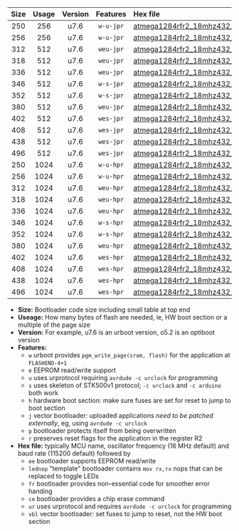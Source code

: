 |Size|Usage|Version|Features|Hex file|
|:-:|:-:|:-:|:-:|:--|
|250|256|u7.6|`w-u-jpr`|[atmega1284rfr2_18mhz432_460800bps_ur_vbl.hex](https://raw.githubusercontent.com/stefanrueger/urboot/main/bootloaders/atmega1284rfr2/fcpu_18mhz432/460800_bps/atmega1284rfr2_18mhz432_460800bps_ur_vbl.hex)|
|256|256|u7.6|`w-u-jpr`|[atmega1284rfr2_18mhz432_460800bps_lednop_ur_vbl.hex](https://raw.githubusercontent.com/stefanrueger/urboot/main/bootloaders/atmega1284rfr2/fcpu_18mhz432/460800_bps/atmega1284rfr2_18mhz432_460800bps_lednop_ur_vbl.hex)|
|312|512|u7.6|`weu-jpr`|[atmega1284rfr2_18mhz432_460800bps_ee_ur_vbl.hex](https://raw.githubusercontent.com/stefanrueger/urboot/main/bootloaders/atmega1284rfr2/fcpu_18mhz432/460800_bps/atmega1284rfr2_18mhz432_460800bps_ee_ur_vbl.hex)|
|318|512|u7.6|`weu-jpr`|[atmega1284rfr2_18mhz432_460800bps_ee_lednop_ur_vbl.hex](https://raw.githubusercontent.com/stefanrueger/urboot/main/bootloaders/atmega1284rfr2/fcpu_18mhz432/460800_bps/atmega1284rfr2_18mhz432_460800bps_ee_lednop_ur_vbl.hex)|
|336|512|u7.6|`weu-jpr`|[atmega1284rfr2_18mhz432_460800bps_ee_lednop_fr_ur_vbl.hex](https://raw.githubusercontent.com/stefanrueger/urboot/main/bootloaders/atmega1284rfr2/fcpu_18mhz432/460800_bps/atmega1284rfr2_18mhz432_460800bps_ee_lednop_fr_ur_vbl.hex)|
|346|512|u7.6|`w-s-jpr`|[atmega1284rfr2_18mhz432_460800bps_vbl.hex](https://raw.githubusercontent.com/stefanrueger/urboot/main/bootloaders/atmega1284rfr2/fcpu_18mhz432/460800_bps/atmega1284rfr2_18mhz432_460800bps_vbl.hex)|
|352|512|u7.6|`w-s-jpr`|[atmega1284rfr2_18mhz432_460800bps_lednop_vbl.hex](https://raw.githubusercontent.com/stefanrueger/urboot/main/bootloaders/atmega1284rfr2/fcpu_18mhz432/460800_bps/atmega1284rfr2_18mhz432_460800bps_lednop_vbl.hex)|
|380|512|u7.6|`weu-jpr`|[atmega1284rfr2_18mhz432_460800bps_ee_lednop_fr_ce_ur_vbl.hex](https://raw.githubusercontent.com/stefanrueger/urboot/main/bootloaders/atmega1284rfr2/fcpu_18mhz432/460800_bps/atmega1284rfr2_18mhz432_460800bps_ee_lednop_fr_ce_ur_vbl.hex)|
|402|512|u7.6|`wes-jpr`|[atmega1284rfr2_18mhz432_460800bps_ee_vbl.hex](https://raw.githubusercontent.com/stefanrueger/urboot/main/bootloaders/atmega1284rfr2/fcpu_18mhz432/460800_bps/atmega1284rfr2_18mhz432_460800bps_ee_vbl.hex)|
|408|512|u7.6|`wes-jpr`|[atmega1284rfr2_18mhz432_460800bps_ee_lednop_vbl.hex](https://raw.githubusercontent.com/stefanrueger/urboot/main/bootloaders/atmega1284rfr2/fcpu_18mhz432/460800_bps/atmega1284rfr2_18mhz432_460800bps_ee_lednop_vbl.hex)|
|438|512|u7.6|`wes-jpr`|[atmega1284rfr2_18mhz432_460800bps_ee_lednop_fr_vbl.hex](https://raw.githubusercontent.com/stefanrueger/urboot/main/bootloaders/atmega1284rfr2/fcpu_18mhz432/460800_bps/atmega1284rfr2_18mhz432_460800bps_ee_lednop_fr_vbl.hex)|
|496|512|u7.6|`wes-jpr`|[atmega1284rfr2_18mhz432_460800bps_ee_lednop_fr_ce_vbl.hex](https://raw.githubusercontent.com/stefanrueger/urboot/main/bootloaders/atmega1284rfr2/fcpu_18mhz432/460800_bps/atmega1284rfr2_18mhz432_460800bps_ee_lednop_fr_ce_vbl.hex)|
|250|1024|u7.6|`w-u-hpr`|[atmega1284rfr2_18mhz432_460800bps_ur.hex](https://raw.githubusercontent.com/stefanrueger/urboot/main/bootloaders/atmega1284rfr2/fcpu_18mhz432/460800_bps/atmega1284rfr2_18mhz432_460800bps_ur.hex)|
|256|1024|u7.6|`w-u-hpr`|[atmega1284rfr2_18mhz432_460800bps_lednop_ur.hex](https://raw.githubusercontent.com/stefanrueger/urboot/main/bootloaders/atmega1284rfr2/fcpu_18mhz432/460800_bps/atmega1284rfr2_18mhz432_460800bps_lednop_ur.hex)|
|312|1024|u7.6|`weu-hpr`|[atmega1284rfr2_18mhz432_460800bps_ee_ur.hex](https://raw.githubusercontent.com/stefanrueger/urboot/main/bootloaders/atmega1284rfr2/fcpu_18mhz432/460800_bps/atmega1284rfr2_18mhz432_460800bps_ee_ur.hex)|
|318|1024|u7.6|`weu-hpr`|[atmega1284rfr2_18mhz432_460800bps_ee_lednop_ur.hex](https://raw.githubusercontent.com/stefanrueger/urboot/main/bootloaders/atmega1284rfr2/fcpu_18mhz432/460800_bps/atmega1284rfr2_18mhz432_460800bps_ee_lednop_ur.hex)|
|336|1024|u7.6|`weu-hpr`|[atmega1284rfr2_18mhz432_460800bps_ee_lednop_fr_ur.hex](https://raw.githubusercontent.com/stefanrueger/urboot/main/bootloaders/atmega1284rfr2/fcpu_18mhz432/460800_bps/atmega1284rfr2_18mhz432_460800bps_ee_lednop_fr_ur.hex)|
|346|1024|u7.6|`w-s-hpr`|[atmega1284rfr2_18mhz432_460800bps.hex](https://raw.githubusercontent.com/stefanrueger/urboot/main/bootloaders/atmega1284rfr2/fcpu_18mhz432/460800_bps/atmega1284rfr2_18mhz432_460800bps.hex)|
|352|1024|u7.6|`w-s-hpr`|[atmega1284rfr2_18mhz432_460800bps_lednop.hex](https://raw.githubusercontent.com/stefanrueger/urboot/main/bootloaders/atmega1284rfr2/fcpu_18mhz432/460800_bps/atmega1284rfr2_18mhz432_460800bps_lednop.hex)|
|380|1024|u7.6|`weu-hpr`|[atmega1284rfr2_18mhz432_460800bps_ee_lednop_fr_ce_ur.hex](https://raw.githubusercontent.com/stefanrueger/urboot/main/bootloaders/atmega1284rfr2/fcpu_18mhz432/460800_bps/atmega1284rfr2_18mhz432_460800bps_ee_lednop_fr_ce_ur.hex)|
|402|1024|u7.6|`wes-hpr`|[atmega1284rfr2_18mhz432_460800bps_ee.hex](https://raw.githubusercontent.com/stefanrueger/urboot/main/bootloaders/atmega1284rfr2/fcpu_18mhz432/460800_bps/atmega1284rfr2_18mhz432_460800bps_ee.hex)|
|408|1024|u7.6|`wes-hpr`|[atmega1284rfr2_18mhz432_460800bps_ee_lednop.hex](https://raw.githubusercontent.com/stefanrueger/urboot/main/bootloaders/atmega1284rfr2/fcpu_18mhz432/460800_bps/atmega1284rfr2_18mhz432_460800bps_ee_lednop.hex)|
|438|1024|u7.6|`wes-hpr`|[atmega1284rfr2_18mhz432_460800bps_ee_lednop_fr.hex](https://raw.githubusercontent.com/stefanrueger/urboot/main/bootloaders/atmega1284rfr2/fcpu_18mhz432/460800_bps/atmega1284rfr2_18mhz432_460800bps_ee_lednop_fr.hex)|
|496|1024|u7.6|`wes-hpr`|[atmega1284rfr2_18mhz432_460800bps_ee_lednop_fr_ce.hex](https://raw.githubusercontent.com/stefanrueger/urboot/main/bootloaders/atmega1284rfr2/fcpu_18mhz432/460800_bps/atmega1284rfr2_18mhz432_460800bps_ee_lednop_fr_ce.hex)|

- **Size:** Bootloader code size including small table at top end
- **Useage:** How many bytes of flash are needed, ie, HW boot section or a multiple of the page size
- **Version:** For example, u7.6 is an urboot version, o5.2 is an optiboot version
- **Features:**
  + `w` urboot provides `pgm_write_page(sram, flash)` for the application at `FLASHEND-4+1`
  + `e` EEPROM read/write support
  + `u` uses urprotocol requiring `avrdude -c urclock` for programming
  + `s` uses skeleton of STK500v1 protocol; `-c urclock` and `-c arduino` both work
  + `h` hardware boot section: make sure fuses are set for reset to jump to boot section
  + `j` vector bootloader: uploaded applications *need to be patched externally*, eg, using `avrdude -c urclock`
  + `p` bootloader protects itself from being overwritten
  + `r` preserves reset flags for the application in the register R2
- **Hex file:** typically MCU name, oscillator frequency (16 MHz default) and baud rate (115200 default) followed by
  + `ee` bootloader supports EEPROM read/write
  + `lednop` "template" bootloader contains `mov rx,rx` nops that can be replaced to toggle LEDs
  + `fr` bootloader provides non-essential code for smoother error handing
  + `ce` bootloader provides a chip erase command
  + `ur` uses urprotocol and requires `avrdude -c urclock` for programming
  + `vbl` vector bootloader: set fuses to jump to reset, not the HW boot section
